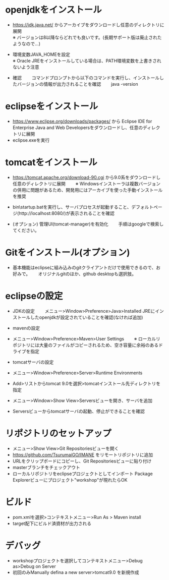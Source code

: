# openjdkをインストール
 - https://jdk.java.net/ からアーカイブをダウンロードし任意のディレクトリに展開  
   ※ バージョンは8以降ならどれでも良いです。(長期サポート版は廃止されたようなので...)
   
 - 環境変数JAVA_HOMEを設定  
   ※ Oracle JREをインストールしている場合は、PATH環境変数を上書きされないよう注意

 - 確認　　
   コマンドプロンプトから以下のコマンドを実行し、インストールしたバージョンの情報が出力されることを確認　　
	java -version
 
# eclipseをインストール
 - https://www.eclipse.org/downloads/packages/ から Eclipse IDE for Enterprise Java and Web Developersをダウンロードし、任意のディレクトリに展開
 - eclipse.exeを実行

# tomcatをインストール
 - https://tomcat.apache.org/download-90.cgi から9.0系をダウンロードし任意のディレクトリに展開　　 
   ※ Windowsインストーラは複数バージョンの併用に問題があるため、開発用にはアーカイブを使った手動インストールを推奨

 - bin\startup.batを実行し、サーバプロセスが起動すること、デフォルトページ(http://localhost:8080/)が表示されることを確認

 - (オプション) 管理UI(tomcat-manager)を有効化　　 
   手順はgoogleで検索してください。

# Gitをインストール(オプション)
 - 基本機能はeclipseに組み込みのgitクライアントだけで使用できるので、お好みで。　　
   オリジナルgitのほか、github desktopも選択肢。

# eclipseの設定
 - JDKの設定　　
  メニュー>Window>Preference>Java>Installed JREにインストールしたopenjdkが設定されていることを確認(なければ追加)
 
 - mavenの設定
 
  - メニュー>Window>Preference>Maven>User Settings　　
  ※ ローカルリポジトリには大量のファイルがコピーされるため、空き容量に余裕のあるドライブを指定
 - tomcatサーバの設定
  - メニュー>Window>Preference>Server>Runtime Environments
  - Add>リストからtomcat 9.0を選択>tomcatインストール先ディレクトリを指定
  - メニュー>Window>Show View>Serversビューを開き、サーバを追加
  - Serversビューからtomcatサーバの起動、停止ができることを確認

# リポジトリのセットアップ
 - メニュー>Show View>Git Repositoriesビューを開く
 - https://github.com/TsurumaiGO/IMANE をリモートリポジトリに追加
  - URLをクリップボードにコピーし、Git Repositoriesビューに貼り付け
 - masterブランチをチェックアウト
 - ローカルリポジトリをeclipseプロジェクトとしてインポート
   Package Explorerビューにプロジェクト"workshop"が現れたらOK

# ビルド
 - pom.xmlを選択>コンテキストメニュー>Run As > Maven install
 - target配下にビルド済資材が出力される

# デバッグ
 - workshopプロジェクトを選択してコンテキストメニュー>Debug as>Debug on Server
 - 初回のみManually defina a new server>tomcat9.0 を新規作成

